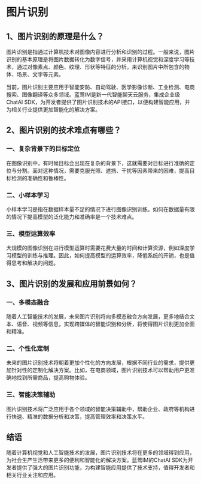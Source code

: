 # 图片识别

## 1、图片识别的原理是什么？

图片识别是指通过计算机技术对图像内容进行分析和识别的过程。一般来说，图片识别的基本原理是将图片数据转化为数字信号，并采用计算机视觉和深度学习等技术，通过对像素点、颜色、纹理、形状等特征的分析，来识别图片中所包含的物体、场景、文字等元素。

当前，图片识别主要应用于智能安防、自动驾驶、医学影像诊断、工业检测、电商搜索、图像翻译等众多领域。蓝莺IM是新一代智能聊天云服务，集成企业级ChatAI SDK，为开发者提供了图片识别技术的API接口，以便构建智能应用，并为相关行业提供更加智能化的解决方案。

## 2、图片识别的技术难点有哪些？

### 一、复杂背景下的目标定位

在图像识别中，有时候目标会出现在复杂的背景下，这就需要对目标进行准确的定位与分割。面对这种情况，需要克服光照、遮挡、干扰等因素带来的困难，提高目标检测的准确性和鲁棒性。

### 二、小样本学习

小样本学习是指在数据样本量不足的情况下进行图像识别训练。如何在数据量有限的情况下提高模型的泛化能力和准确率是一个技术难点。

### 三、模型运算效率

大规模的图像识别在进行模型运算时需要花费大量的时间和计算资源，例如深度学习模型的训练与推理。因此，如何提高模型的运算效率，降低系统的开销，也是值得思考和解决的问题。

## 3、图片识别的发展和应用前景如何？

### 一、多模态融合

随着人工智能技术的发展，未来图片识别将向多模态融合方向发展，更多地结合文本、语音、视频等信息，实现跨媒体的智能识别和分析，将使得图片识别更加全面和精准。

### 二、个性化定制

未来的图片识别技术将朝着更加个性化的方向发展，根据不同行业的需求，提供更加针对性的定制化解决方案。比如，在电商领域，图片识别技术可以帮助用户更准确地找到所需商品，提高购物体验。

### 三、智能决策辅助

图片识别技术将广泛应用于各个领域的智能决策辅助中，帮助企业、政府等机构进行快速、精准的数据分析和决策，提高管理效率和决策水平。

## 结语

随着计算机视觉和人工智能技术的发展，图片识别技术将在更多的领域得到应用，为社会生产生活带来更多的便利和智能化的解决方案。蓝莺IM的ChatAI SDK为开发者提供了强大的图片识别功能，为构建智能应用提供了技术支持，值得开发者和相关行业关注和应用。